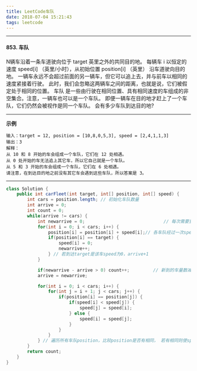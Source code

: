 ```yaml
---
title: LeetCode车队
date: 2018-07-04 15:21:43
tags: leetcode
---
```

***
#### 853. 车队
N辆车沿着一条车道驶向位于 target 英里之外的共同目的地。
每辆车 i 以恒定的速度 speed[i] （英里/小时），从初始位置 position[i] （英里） 沿车道驶向目的地。
一辆车永远不会超过前面的另一辆车，但它可以追上去，并与前车以相同的速度紧接着行驶。
此时，我们会忽略这两辆车之间的距离，也就是说，它们被假定处于相同的位置。
车队 是一些由行驶在相同位置、具有相同速度的车组成的非空集合。注意，一辆车也可以是一个车队。
即便一辆车在目的地才赶上了一个车队，它们仍然会被视作是同一个车队。
会有多少车队到达目的地?
***
**示例**
```shili
输入：target = 12, position = [10,8,0,5,3], speed = [2,4,1,1,3]
输出：3
解释：
从 10 和 8 开始的车会组成一个车队，它们在 12 处相遇。
从 0 处开始的车无法追上其它车，所以它自己就是一个车队。
从 5 和 3 开始的车会组成一个车队，它们在 6 处相遇。
请注意，在到达目的地之前没有其它车会遇到这些车队，所以答案是 3。
```
***
```java
class Solution {
    public int carFleet(int target, int[] position, int[] speed) {
        int cars = position.length; // 初始化车队数量
        int arrive = 0;
        int count = 0;
        while(arrive != cars) {
            int newarrive = 0;                              // 每次需要重新计数到达车辆
            for(int i = 0; i < cars; i++) {
                position[i] = position[i] + speed[i];// 各车队经过一次speed的position
                if(position[i] == target) {
                    speed[i] = 0;
                    newarrive++;
                } // 若到达target是该车speed为0，arrive+1
            }

            if(newarrive - arrive > 0) count++;         // 新到的车量数减去已到的车辆数大于0时表示又有一个车队到达
            arrive = newarrive;

            for(int i = 0; i < cars; i++) {
                for(int j = i + 1; j < cars; j++) {
                    if(position[i] == position[j]) {
                        if(speed[i] < speed[j]) {
                            speed[j] = speed[i];
                        } else {
                            speed[i] = speed[j];
                        }
                    }
                }
            } // 遍历所有车队position，比较position是否有相同， 若有相同则使speed都等于最小的speed(追上来的车速等于前车的车速)
        }
        return count;
    }
}
```
